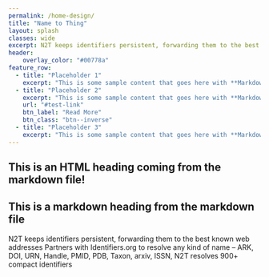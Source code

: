 ```yaml
---
permalink: /home-design/
title: "Name to Thing"
layout: splash
classes: wide
excerpt: N2T keeps identifiers persistent, forwarding them to the best known web addresses.
header:
    overlay_color: "#00778a"
feature_row:
  - title: "Placeholder 1"
    excerpt: "This is some sample content that goes here with **Markdown** formatting."
  - title: "Placeholder 2"
    excerpt: "This is some sample content that goes here with **Markdown** formatting."
    url: "#test-link"
    btn_label: "Read More"
    btn_class: "btn--inverse"
  - title: "Placeholder 3"
    excerpt: "This is some sample content that goes here with **Markdown** formatting."
---
```


<h2>This is an HTML heading coming from the markdown file!</h2>

## This is a markdown heading from the markdown file

N2T keeps identifiers persistent, forwarding them to the best known web addresses
Partners with Identifiers.org to resolve any kind of name – ARK, DOI, URN, Handle, PMID, PDB, Taxon, arxiv, ISSN, 
N2T resolves 900+ compact identifiers